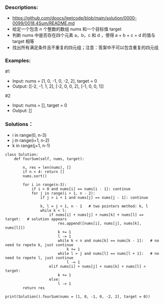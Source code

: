 ### Descriptions:
- https://github.com/doocs/leetcode/blob/main/solution/0000-0099/0018.4Sum/README.md
- 给定一个包含 n 个整数的数组 nums 和一个目标值 target
- 判断 nums 中是否存在四个元素 a，b，c 和 d ，使得 a + b + c + d 的值与 target 相等
- 找出所有满足条件且不重复的四元组；注意：答案中不可以包含重复的四元组


### Examples:
#1
- Input: nums = [1, 0, -1, 0, -2, 2], target = 0
- Output: [[-2, -1, 1, 2], [-2, 0, 0, 2], [-1, 0, 0, 1]]

#2
- Input: nums = [], target = 0
- Output: []


### Solutions：
- i in range(0, n-3)
- j in range(i+1, n-2)
- k in range(j+1, n-1)


```
class Solution:
    def fourSum(self, nums, target):
    
        n, res = len(nums), []
        if n < 4: return []
        nums.sort()

        for i in range(n-3):
            if i > 0 and nums[i] == nums[i - 1]: continue
            for j in range(i + 1, n - 2):
                if j > i + 1 and nums[j] == nums[j - 1]: continue
                
                k, l = j + 1, n - 1   # two pointers method: k, l
                while k < l:
                    if nums[i] + nums[j] + nums[k] + nums[l] == target:   # solution appears
                        res.append([nums[i], nums[j], nums[k], nums[l]])
                        k += 1 
                        l -= 1
                        while k < n and nums[k] == nums[k - 1]:   # no need to repete k, just continue
                            k += 1
                        while l > j and nums[l] == nums[l + 1]:   # no need to repete l, just continue
                            l -= 1
                    elif nums[i] + nums[j] + nums[k] + nums[l] < target:
                        k += 1
                    else:
                        l -= 1
        return res

print(Solution().fourSum(nums = [1, 0, -1, 0, -2, 2], target = 0))
```
